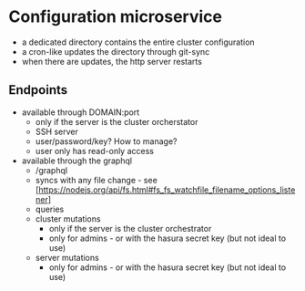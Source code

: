 # Configuration microservice

- a dedicated directory contains the entire cluster configuration
- a cron-like updates the directory through git-sync
- when there are updates, the http server restarts

## Endpoints

- available through DOMAIN:port
  - only if the server is the cluster orcherstator
  - SSH server
  - user/password/key? How to manage?
  - user only has read-only access
- available through the graphql
  - /graphql
  - syncs with any file change - see [https://nodejs.org/api/fs.html#fs_fs_watchfile_filename_options_listener]
  - queries
  - cluster mutations
    - only if the server is the cluster orchestrator
    - only for admins - or with the hasura secret key (but not ideal to use)
  - server mutations
    - only for admins - or with the hasura secret key (but not ideal to use)
